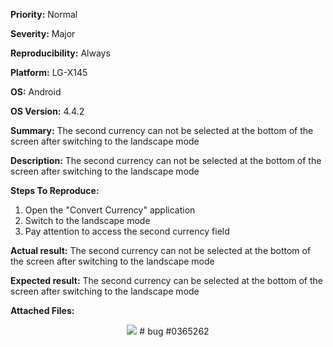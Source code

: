 **Priority:** Normal

**Severity:** Major

**Reproducibility:** Always

**Platform:** LG-X145

**OS:** Android

**OS Version:** 4.4.2

**Summary:** The second currency can not be selected at the bottom of the screen after switching to the landscape mode

**Description:** The second currency can not be selected at the bottom of the screen after switching to the landscape mode

**Steps To Reproduce:**

1. Open the "Convert Currency" application
2. Switch to the landscape mode
3. Pay attention to access the second currency field

**Actual result:** The second currency can not be selected at the bottom of the screen after switching to the landscape mode

**Expected result:** The second currency can be selected at the bottom of the screen after switching to the landscape mode

**Attached Files:**

<p align="center">
  <img src="https://image.ibb.co/jSvhKx/Screenshot_2018_01_29_11_37_20_bug1.jpg">
  # bug #0365262
  </p>
